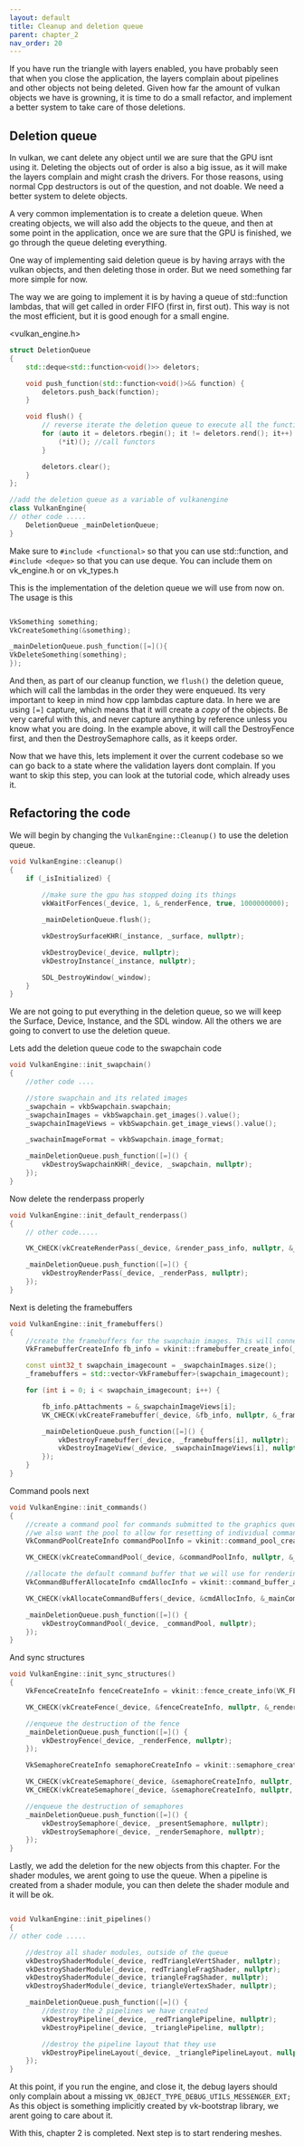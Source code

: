 ```yaml
---
layout: default
title: Cleanup and deletion queue
parent: chapter_2
nav_order: 20
---
```


If you have run the triangle with layers enabled, you have probably seen that when you close the application, the layers complain about pipelines and other objects not being deleted. Given how far the amount of vulkan objects we have is growning, it is time to do a small refactor, and implement a better system to take care of those deletions.

## Deletion queue
In vulkan, we cant delete any object until we are sure that the GPU isnt using it. Deleting the objects out of order is also a big issue, as it will make the layers complain and might crash the drivers. For those reasons, using normal Cpp destructors is out of the question, and not doable. We need a better system to delete objects.

A very common implementation is to create a deletion queue. When creating objects, we will also add the objects to the queue, and then at some point in the application, once we are sure that the GPU is finished, we go through the queue deleting everything. 

One way of implementing said deletion queue is by having arrays with the vulkan objects, and then deleting those in order. But we need something far more simple for now. 

The way we are going to implement it is by having a queue of std::function lambdas, that will get called in order FIFO (first in, first out). This way is not the most efficient, but it is good enough for a small engine.

<vulkan_engine.h>
```cpp
struct DeletionQueue
{
	std::deque<std::function<void()>> deletors;

	void push_function(std::function<void()>&& function) {
		deletors.push_back(function);
	}

	void flush() {
		// reverse iterate the deletion queue to execute all the functions
		for (auto it = deletors.rbegin(); it != deletors.rend(); it++) {
			(*it)(); //call functors
		}

		deletors.clear();
	}
};

//add the deletion queue as a variable of vulkanengine
class VulkanEngine{
// other code .....
	DeletionQueue _mainDeletionQueue;
}
```

Make sure to `#include <functional>` so that you can use std::function, and `#include <deque>` so that you can use deque. You can include them on vk_engine.h or on vk_types.h

This is the implementation of the deletion queue we will use from now on. The usage is this

```cpp

VkSomething something;
VkCreateSomething(&something);

_mainDeletionQueue.push_function([=](){
VkDeleteSomething(something);
});

```

And then, as part of our cleanup function, we `flush()` the deletion queue, which will call the lambdas in the order they were enqueued. 
Its very important to keep in mind how cpp lambdas capture data. In here we are using `[=]` capture, which means that it will create a *copy* of the objects. Be very careful with this, and never capture anything by reference unless you know what you are doing. 
In the example above, it will call the DestroyFence first, and then the DestroySemaphore calls, as it keeps order.

Now that we have this, lets implement it over the current codebase so we can go back to a state where the validation layers dont complain. 
If you want to skip this step, you can look at the tutorial code, which already uses it.

## Refactoring the code
We will begin by changing the `VulkanEngine::Cleanup()` to use the deletion queue.

```cpp
void VulkanEngine::cleanup()
{	
	if (_isInitialized) {
		
		//make sure the gpu has stopped doing its things
		vkWaitForFences(_device, 1, &_renderFence, true, 1000000000);

		_mainDeletionQueue.flush();

		vkDestroySurfaceKHR(_instance, _surface, nullptr);

		vkDestroyDevice(_device, nullptr);
		vkDestroyInstance(_instance, nullptr);

		SDL_DestroyWindow(_window);
	}
}

```

We are not going to put everything in the deletion queue, so we will keep the Surface, Device, Instance, and the SDL window.
All the others we are going to convert to use the deletion queue.


Lets add the deletion queue code to the swapchain code
```cpp
void VulkanEngine::init_swapchain()
{
	//other code ....

	//store swapchain and its related images
	_swapchain = vkbSwapchain.swapchain;
	_swapchainImages = vkbSwapchain.get_images().value();
	_swapchainImageViews = vkbSwapchain.get_image_views().value();

	_swachainImageFormat = vkbSwapchain.image_format;

	_mainDeletionQueue.push_function([=]() {
		vkDestroySwapchainKHR(_device, _swapchain, nullptr);
	});
}
```

Now delete the renderpass properly

```cpp
void VulkanEngine::init_default_renderpass()
{
	// other code.....

	VK_CHECK(vkCreateRenderPass(_device, &render_pass_info, nullptr, &_renderPass));

	_mainDeletionQueue.push_function([=]() {
		vkDestroyRenderPass(_device, _renderPass, nullptr);
    });
}
```

Next is deleting the framebuffers


```cpp
void VulkanEngine::init_framebuffers()
{
	//create the framebuffers for the swapchain images. This will connect the render-pass to the images for rendering
	VkFramebufferCreateInfo fb_info = vkinit::framebuffer_create_info(_renderPass, _windowExtent);

	const uint32_t swapchain_imagecount = _swapchainImages.size();
	_framebuffers = std::vector<VkFramebuffer>(swapchain_imagecount);

	for (int i = 0; i < swapchain_imagecount; i++) {

		fb_info.pAttachments = &_swapchainImageViews[i];
		VK_CHECK(vkCreateFramebuffer(_device, &fb_info, nullptr, &_framebuffers[i]));

		_mainDeletionQueue.push_function([=]() {
			vkDestroyFramebuffer(_device, _framebuffers[i], nullptr);
			vkDestroyImageView(_device, _swapchainImageViews[i], nullptr);
    	});		
	}
}
```

Command pools next

```cpp
void VulkanEngine::init_commands()
{
	//create a command pool for commands submitted to the graphics queue.
	//we also want the pool to allow for resetting of individual command buffers
	VkCommandPoolCreateInfo commandPoolInfo = vkinit::command_pool_create_info(_graphicsQueueFamily, VK_COMMAND_POOL_CREATE_RESET_COMMAND_BUFFER_BIT);

	VK_CHECK(vkCreateCommandPool(_device, &commandPoolInfo, nullptr, &_commandPool));

	//allocate the default command buffer that we will use for rendering
	VkCommandBufferAllocateInfo cmdAllocInfo = vkinit::command_buffer_allocate_info(_commandPool, 1);

	VK_CHECK(vkAllocateCommandBuffers(_device, &cmdAllocInfo, &_mainCommandBuffer));

	_mainDeletionQueue.push_function([=]() {
		vkDestroyCommandPool(_device, _commandPool, nullptr);
	});
}
```


And sync structures 
```cpp
void VulkanEngine::init_sync_structures()
{
	VkFenceCreateInfo fenceCreateInfo = vkinit::fence_create_info(VK_FENCE_CREATE_SIGNALED_BIT);

	VK_CHECK(vkCreateFence(_device, &fenceCreateInfo, nullptr, &_renderFence));

    //enqueue the destruction of the fence
    _mainDeletionQueue.push_function([=]() {
        vkDestroyFence(_device, _renderFence, nullptr);
    });

	VkSemaphoreCreateInfo semaphoreCreateInfo = vkinit::semaphore_create_info();

	VK_CHECK(vkCreateSemaphore(_device, &semaphoreCreateInfo, nullptr, &_presentSemaphore));
	VK_CHECK(vkCreateSemaphore(_device, &semaphoreCreateInfo, nullptr, &_renderSemaphore));

    //enqueue the destruction of semaphores
    _mainDeletionQueue.push_function([=]() {
        vkDestroySemaphore(_device, _presentSemaphore, nullptr);
        vkDestroySemaphore(_device, _renderSemaphore, nullptr);		
    });
}
```

Lastly, we add the deletion for the new objects from this chapter. For the shader modules, we arent going to use the queue.
When a pipeline is created from a shader module, you can then delete the shader module and it will be ok.
```cpp

void VulkanEngine::init_pipelines()
{
// other code .....

	//destroy all shader modules, outside of the queue
	vkDestroyShaderModule(_device, redTriangleVertShader, nullptr);
	vkDestroyShaderModule(_device, redTriangleFragShader, nullptr);
	vkDestroyShaderModule(_device, triangleFragShader, nullptr);
	vkDestroyShaderModule(_device, triangleVertexShader, nullptr);

 	_mainDeletionQueue.push_function([=]() {
		//destroy the 2 pipelines we have created
		vkDestroyPipeline(_device, _redTrianglePipeline, nullptr);
        vkDestroyPipeline(_device, _trianglePipeline, nullptr);

		//destroy the pipeline layout that they use
		vkDestroyPipelineLayout(_device, _trianglePipelineLayout, nullptr);
    });
}

```


At this point, if you run the engine, and close it, the debug layers should only complain about a missing `VK_OBJECT_TYPE_DEBUG_UTILS_MESSENGER_EXT;` As this object is something implicitly created by vk-bootstrap library, we arent going to care about it.

With this, chapter 2 is completed. Next step is to start rendering meshes.